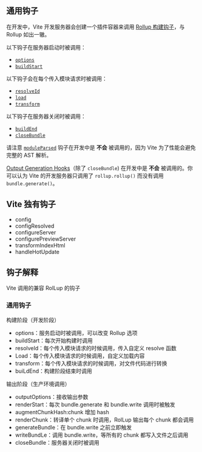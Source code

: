 ## 通用钩子

在开发中，Vite 开发服务器会创建一个插件容器来调用 [Rollup 构建钩子](https://rollupjs.org/plugin-development/#build-hooks)，与 Rollup 如出一辙。

以下钩子在服务器启动时被调用：

- [`options`](https://rollupjs.org/plugin-development/#options)
- [`buildStart`](https://rollupjs.org/plugin-development/#buildstart)

以下钩子会在每个传入模块请求时被调用：

- [`resolveId`](https://rollupjs.org/plugin-development/#resolveid)
- [`load`](https://rollupjs.org/plugin-development/#load)
- [`transform`](https://rollupjs.org/plugin-development/#transform)

以下钩子在服务器关闭时被调用：

- [`buildEnd`](https://rollupjs.org/plugin-development/#buildend)
- [`closeBundle`](https://rollupjs.org/plugin-development/#closebundle)

请注意 [`moduleParsed`](https://rollupjs.org/plugin-development/#moduleparsed) 钩子在开发中是 **不会** 被调用的，因为 Vite 为了性能会避免完整的 AST 解析。

[Output Generation Hooks](https://rollupjs.org/plugin-development/#output-generation-hooks)（除了 `closeBundle`) 在开发中是 **不会** 被调用的。你可以认为 Vite 的开发服务器只调用了 `rollup.rollup()` 而没有调用 `bundle.generate()`。

## Vite 独有钩子

- config
- configResolved
- configureServer
- configurePreviewServer
- transformIndexHtml
- handleHotUpdate

## 钩子解释

Vite 调用的兼容 RolLup 的钩子

### 通用钩子

构建阶段（开发阶段）

- options：服务启动时被调用，可以改变 Rollup 选项
- buildStart：每次开始构建时调用
- resolveId：每个传入模块请求的时候调用，传入自定义 resolve 函数
- Load：每个传入模块请求的时候调用，自定义加载内容
- transform：每个传入模块请求的时候调用，对文件代码进行转换
- buiLdEnd：构建阶段结束时调用

输出阶段（生产环境调用）

- outputOptions：接收输出参数
- renderStart：每次 bundle.generate 和 bundle.write 调用时被触发
- augmentChunkHash:chunk 增加 hash
- renderChunk：转译单个 chunk 时调用，RolLup 输出每个 chunk 都会调用
- generateBundle：在 bundle.write 之前立即触发
- writeBundLe：调用 bundle.write，等所有的 chunk 都写入文件之后调用
- closeBundle：服务器关闭时被调用
